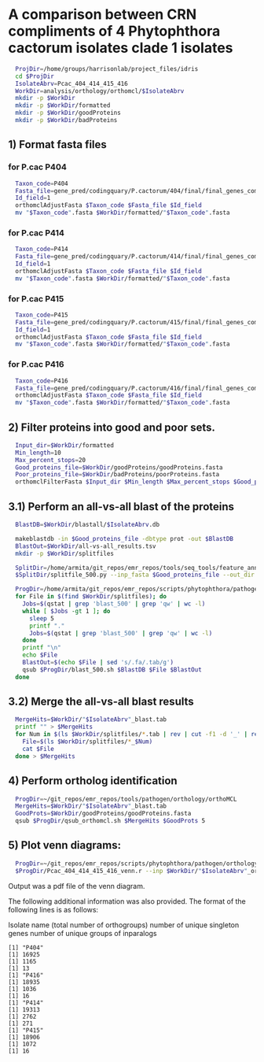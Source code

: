 # A comparison between CRN compliments of 4 Phytophthora cactorum isolates clade 1 isolates


```bash
  ProjDir=/home/groups/harrisonlab/project_files/idris
  cd $ProjDir
  IsolateAbrv=Pcac_404_414_415_416
  WorkDir=analysis/orthology/orthomcl/$IsolateAbrv
  mkdir -p $WorkDir
  mkdir -p $WorkDir/formatted
  mkdir -p $WorkDir/goodProteins
  mkdir -p $WorkDir/badProteins  
```

## 1) Format fasta files

### for P.cac P404
```bash
  Taxon_code=P404
  Fasta_file=gene_pred/codingquary/P.cactorum/404/final/final_genes_combined.pep.fasta
  Id_field=1
  orthomclAdjustFasta $Taxon_code $Fasta_file $Id_field
  mv "$Taxon_code".fasta $WorkDir/formatted/"$Taxon_code".fasta
```

### for P.cac P414
```bash
  Taxon_code=P414
  Fasta_file=gene_pred/codingquary/P.cactorum/414/final/final_genes_combined.pep.fasta
  Id_field=1
  orthomclAdjustFasta $Taxon_code $Fasta_file $Id_field
  mv "$Taxon_code".fasta $WorkDir/formatted/"$Taxon_code".fasta
```

### for P.cac P415
```bash
  Taxon_code=P415
  Fasta_file=gene_pred/codingquary/P.cactorum/415/final/final_genes_combined.pep.fasta
  Id_field=1
  orthomclAdjustFasta $Taxon_code $Fasta_file $Id_field
  mv "$Taxon_code".fasta $WorkDir/formatted/"$Taxon_code".fasta
```

### for P.cac P416
```bash
  Taxon_code=P416
  Fasta_file=gene_pred/codingquary/P.cactorum/416/final/final_genes_combined.pep.fasta
  orthomclAdjustFasta $Taxon_code $Fasta_file $Id_field
  mv "$Taxon_code".fasta $WorkDir/formatted/"$Taxon_code".fasta
```

## 2) Filter proteins into good and poor sets.

```bash
  Input_dir=$WorkDir/formatted
  Min_length=10
  Max_percent_stops=20
  Good_proteins_file=$WorkDir/goodProteins/goodProteins.fasta
  Poor_proteins_file=$WorkDir/badProteins/poorProteins.fasta
  orthomclFilterFasta $Input_dir $Min_length $Max_percent_stops $Good_proteins_file $Poor_proteins_file
```

## 3.1) Perform an all-vs-all blast of the proteins

```bash
  BlastDB=$WorkDir/blastall/$IsolateAbrv.db

  makeblastdb -in $Good_proteins_file -dbtype prot -out $BlastDB
  BlastOut=$WorkDir/all-vs-all_results.tsv
  mkdir -p $WorkDir/splitfiles

  SplitDir=/home/armita/git_repos/emr_repos/tools/seq_tools/feature_annotation/signal_peptides
  $SplitDir/splitfile_500.py --inp_fasta $Good_proteins_file --out_dir $WorkDir/splitfiles --out_base goodProteins

  ProgDir=/home/armita/git_repos/emr_repos/scripts/phytophthora/pathogen/orthology  
  for File in $(find $WorkDir/splitfiles); do
    Jobs=$(qstat | grep 'blast_500' | grep 'qw' | wc -l)
    while [ $Jobs -gt 1 ]; do
      sleep 5
      printf "."
      Jobs=$(qstat | grep 'blast_500' | grep 'qw' | wc -l)
    done
    printf "\n"
    echo $File
    BlastOut=$(echo $File | sed 's/.fa/.tab/g')
    qsub $ProgDir/blast_500.sh $BlastDB $File $BlastOut
  done
```

## 3.2) Merge the all-vs-all blast results  
```bash  
  MergeHits=$WorkDir/"$IsolateAbrv"_blast.tab
  printf "" > $MergeHits
  for Num in $(ls $WorkDir/splitfiles/*.tab | rev | cut -f1 -d '_' | rev | sort -n); do
    File=$(ls $WorkDir/splitfiles/*_$Num)
    cat $File
  done > $MergeHits
```

## 4) Perform ortholog identification

```bash
  ProgDir=~/git_repos/emr_repos/tools/pathogen/orthology/orthoMCL
  MergeHits=$WorkDir/"$IsolateAbrv"_blast.tab
  GoodProts=$WorkDir/goodProteins/goodProteins.fasta
  qsub $ProgDir/qsub_orthomcl.sh $MergeHits $GoodProts 5
```

## 5) Plot venn diagrams:
<!--
 ```bash
  ProgDir=~/git_repos/emr_repos/tools/pathogen/orthology/venn_diagrams
  $ProgDir/venn_diag_4_way.r --inp $WorkDir/"$IsolateAbrv"_orthogroups.tab --out $WorkDir/"$IsolateAbrv"_orthogroups.pdf
```
-->

```bash
  ProgDir=~/git_repos/emr_repos/scripts/phytophthora/pathogen/orthology
  $ProgDir/Pcac_404_414_415_416_venn.r --inp $WorkDir/"$IsolateAbrv"_orthogroups.tab --out $WorkDir/"$IsolateAbrv"_orthogroups.pdf
```


Output was a pdf file of the venn diagram.

The following additional information was also provided. The format of the
following lines is as follows:

Isolate name (total number of orthogroups)
number of unique singleton genes
number of unique groups of inparalogs

```
[1] "P404"
[1] 16925
[1] 1165
[1] 13
[1] "P416"
[1] 18935
[1] 1036
[1] 16
[1] "P414"
[1] 19313
[1] 2762
[1] 271
[1] "P415"
[1] 18906
[1] 1072
[1] 16
```
